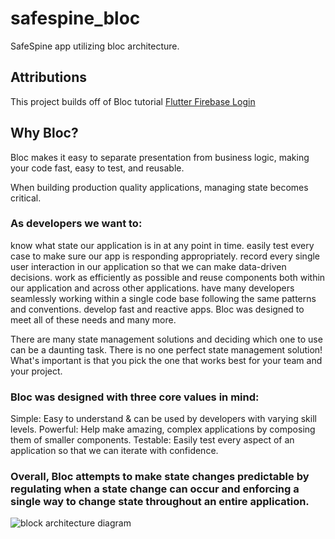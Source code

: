 # safespine_bloc

SafeSpine app utilizing bloc architecture.

## Attributions

This project builds off of Bloc  tutorial [Flutter Firebase Login](https://github.com/felangel/bloc/tree/master/examples/flutter_firebase_login)

## Why Bloc?

Bloc makes it easy to separate presentation from business logic, making your code fast, easy to test, and reusable.

When building production quality applications, managing state becomes critical.

### As developers we want to:

know what state our application is in at any point in time.
easily test every case to make sure our app is responding appropriately.
record every single user interaction in our application so that we can make data-driven decisions.
work as efficiently as possible and reuse components both within our application and across other applications.
have many developers seamlessly working within a single code base following the same patterns and conventions.
develop fast and reactive apps.
Bloc was designed to meet all of these needs and many more.

There are many state management solutions and deciding which one to use can be a daunting task. There is no one perfect state management solution! What's important is that you pick the one that works best for your team and your project.

### Bloc was designed with three core values in mind:

Simple: Easy to understand & can be used by developers with varying skill levels.
Powerful: Help make amazing, complex applications by composing them of smaller components.
Testable: Easily test every aspect of an application so that we can iterate with confidence.

### Overall, Bloc attempts to make state changes predictable by regulating when a state change can occur and enforcing a single way to change state throughout an entire application.

![block architecture diagram](https://bloclibrary.dev/assets/bloc_architecture_full.png)

